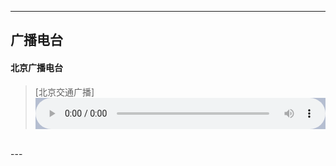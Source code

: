 
---
## 广播电台
#### 北京广播电台
> [北京交通广播]
> <audio controls autoplay style="width:100%; height:50px; background-color:#b5bed1;" id="radiomapplayer" src="https://lhttp.qingting.fm/live/336/64k.mp3?app_id=web" type="audio/mpeg">
<br>
---



